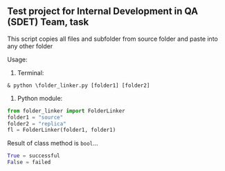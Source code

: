 ## Test project for Internal Development in QA (SDET) Team, task

This script copies all files and subfolder from source folder and paste into any other folder

Usage:

1. Terminal:

`& python \folder_linker.py [folder1] [folder2]`

1. Python module:

```python
from folder_linker import FolderLinker
folder1 = "source"
folder2 = "replica"
fl = FolderLinker(folder1, folder1)
```

Result of class method is `bool`...
```python
True = successful
False = failed
```
